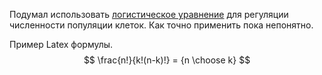 Подумал использовать [логистическое уравнение](https://ru.wikipedia.org/wiki/%D0%9B%D0%BE%D0%B3%D0%B8%D1%81%D1%82%D0%B8%D1%87%D0%B5%D1%81%D0%BA%D0%BE%D0%B5_%D1%83%D1%80%D0%B0%D0%B2%D0%BD%D0%B5%D0%BD%D0%B8%D0%B5)
для регуляции численности популяции клеток. Как точно применить пока непонятно.


Пример Latex формулы.
$$
\frac{n!}{k!(n-k)!} = {n \choose k}
$$
